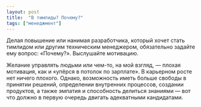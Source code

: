 ```yaml
---
layout: post
title:  "В тимлиды? Почему?"
tags: ["менеджмент"]
---
```


Делая повышение или нанимая разработчика, который хочет стать тимлидом или другим техническим
менеджером, обязательно задайте ему вопрос: «Почему?». Выслушайте мотивацию.

Желание управлять людьми или чем-то, на мой взгляд, — плохая мотивация, как и
«упёрся в потолок по зарплате». В карьерном росте нет ничего плохого. Однако, возможность иметь
больше свободы в принятии решений, определении внутренних процессов, создании продуктов, а также
эмпатия и способность делиться знаниями — вот что должно в первую очередь двигать адекватными
кандидатами.
